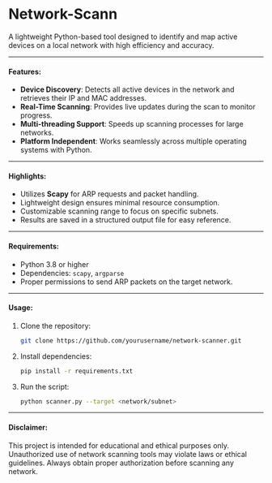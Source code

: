 # Network-Scann

A lightweight Python-based tool designed to identify and map active devices on a local network with high efficiency and accuracy.  

---

#### Features:  
- **Device Discovery**: Detects all active devices in the network and retrieves their IP and MAC addresses.  
- **Real-Time Scanning**: Provides live updates during the scan to monitor progress.  
- **Multi-threading Support**: Speeds up scanning processes for large networks.  
- **Platform Independent**: Works seamlessly across multiple operating systems with Python.  

---

#### Highlights:  
- Utilizes **Scapy** for ARP requests and packet handling.  
- Lightweight design ensures minimal resource consumption.  
- Customizable scanning range to focus on specific subnets.  
- Results are saved in a structured output file for easy reference.  

---

#### Requirements:  
- Python 3.8 or higher  
- Dependencies: `scapy`, `argparse`  
- Proper permissions to send ARP packets on the target network.  

---

#### Usage:  
1. Clone the repository:  
   ```bash  
   git clone https://github.com/yourusername/network-scanner.git  
   ```  
2. Install dependencies:  
   ```bash  
   pip install -r requirements.txt  
   ```  
3. Run the script:  
   ```bash  
   python scanner.py --target <network/subnet>  
   ```  

---

#### Disclaimer:  
This project is intended for educational and ethical purposes only. Unauthorized use of network scanning tools may violate laws or ethical guidelines. Always obtain proper authorization before scanning any network.  
